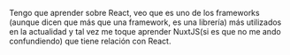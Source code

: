 Tengo que aprender sobre React, veo que es uno de los frameworks (aunque dicen que más que una framework, es una librería) más utilizados en la actualidad y tal vez me toque aprender NuxtJS(si es que no me ando confundiendo) que tiene relación con React.